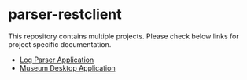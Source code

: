 # parser-restclient

This repository contains multiple projects. Please check below links for project specific documentation.
- [Log Parser Application](parser/README.md)
- [Museum Desktop Application](window_app/README.md)

